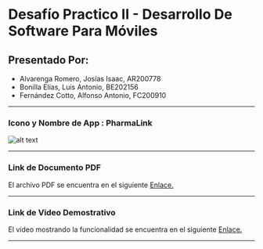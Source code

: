 # Desafío Practico II - Desarrollo De Software Para Móviles

## Presentado Por:
- Alvarenga Romero, Josías Isaac, AR200778
- Bonilla Elías, Luis Antonio,  BE202156
- Fernández Cotto, Alfonso Antonio, FC200910 

---

### **Icono y Nombre de App : PharmaLink**

![alt text](https://i.pinimg.com/564x/15/6c/5f/156c5fdbaccf2a01be3ff1aad7d89c38.jpg)

---

### **Link de Documento PDF**
El archivo PDF se encuentra en el siguiente [Enlace.]()

---

### **Link de Video Demostrativo**
El video mostrando la funcionalidad se encuentra en el siguiente [Enlace.]()

---

